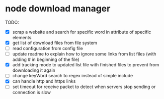 # node download manager

TODO:

- [x] scrap a website and search for specific word in attribute of specific elements
- [x] get list of download files from file system
- [ ] read configuration from config file
- [ ] update readme to explain how to ignore some links from list files (with adding # in beginning of the file)
- [x] add tracking mode to updated list file with finished files to prevent from downloading it again
- [ ] change keyWord search to regex instead of simple include
- [x] can handle http and https links
- [ ] set timeout for receive packet to detect when servers stop sending or connection is slow
